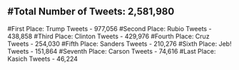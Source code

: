 #Total Number of Tweets: 2,581,980 
---
#First Place: Trump Tweets - 977,056
#Second Place: Rubio Tweets - 438,858
#Third Place: Clinton Tweets - 429,976
#Fourth Place: Cruz Tweets - 254,030
#Fifth Place: Sanders Tweets - 210,276
#Sixth Place: Jeb! Tweets - 151,864
#Seventh Place: Carson Tweets - 74,616
#Last Place: Kasich Tweets - 46,224
